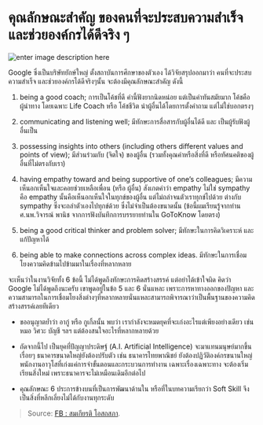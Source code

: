คุณลักษณะสำคัญ ของคนที่จะประสบความสำเร็จ และช่วยองค์กรได้ดีจริง ๆ
===

![enter image description here](https://betanews.com/wp-content/uploads/2017/08/google-mountain-view.jpg)

Google ซึ่งเป็นบริษัทยักษ์ใหญ่ ตั้งสถาบันการศึกษาของตัวเอง ได้วิจัยสรุปออกมาว่า คนที่จะประสบความสำเร็จ และช่วยองค์กรได้ดีจริงๆนั้น จะต้องมีคุณลักษณะสำคัญ ดังนี้

1. being a good coach; การเป็นโค้ชที่ดี คำนี้ฟังยากนิดหน่อย แต่เป็นคำทันสมัยมาก โค้ชคือผู้นำทาง โดยเฉพาะ Life Coach หรือ โค้ชชีวิต นำผู้อื่นได้โดยการตั้งคำถาม แต่ไม่ใช่บอกตรงๆ

2. communicating and listening well; มีทักษะการสื่อสารกับผู้อื่นได้ดี และ เป็นผู้รับฟังผู้อื่นเป็น

3. possessing insights into others (including others different values and points of view); มีส่วนร่วมกับ (จิตใจ) ของผู้อื่น (รวมทั้งคุณค่าหรือสิ่งที่ดี หรือทัศนคติของผู้อื่นที่ไม่ตรงกับเรา)

4. having empathy toward and being supportive of one’s colleagues; มีความเห็นอกเห็นใจและคอยช่วยเหลือเพื่อน (หรือ ผู้อื่น) สังเกตคำว่า empathy ไม่ใช่ sympathy คือ empathy นั้นคือเห็นอกเห็นใจในทุกข์ของผู้อื่น แต่ไม่ถลำจนตัวเราทุกข์ไปด้วย ต่างกับ sympathy ซึ่งจะถลำตัวเองไปทุกข์ด้วย ซึ่งไม่จำเป็นต้องขนาดนั้น (ข้อนี้ผมเรียนรู้จากท่าน ศ.นพ.วิจารณ์ พานิช จากการฟังบันทึกการบรรยายท่านใน GoToKnow โดยตรง)

5. being a good critical thinker and problem solver; มีทักษะในการคิดวิเคราะห์ และแก้ปัญหาได้

6. being able to make connections across complex ideas. มีทักษะในการเชื่อมโยงความคิดข้ามไปข้ามมาในเรื่องที่หลากหลาย

จะเห็นว่าในงานวิจัยทั้ง 6 ข้อนี้ ไม่ได้พูดถึงทักษะการคิดสร้างสรรค์ แต่อย่าได้เข้าใจผิด คิดว่า Google ไม่ได้พูดถึงนะครับ เขาพูดอยู่ในข้อ 5 และ 6 นั่นแหละ เพราะการหาทางออกของปัญหา และความสามารถในการเชื่อมโยงสิ่งต่างๆที่หลากหลายนั่นแหละสามารถพิจารณาว่าเป็นพื้นฐานของความคิดสร้างสรรค์เลยทีเดียว

- ขออนุญาตย้ำว่า อากู๋ หรือ กูเกิ้ลนั้น พบว่า เรากำลังจะหมดยุคที่จะเก่งอะไรแต่เพียงอย่างเดียว เช่น หมอ วิศวะ บัญชี ฯลฯ แต่ต้องสนใจอะไรที่หลากหลายด้วย

- ถัดจากนี้ไป เป็นยุคที่ปัญญาประดิษฐ์ (A.I. Artificial Intelligence) จะมาแทนมนุษย์มากขึ้นเรื่อยๆ ธนาคารขนาดใหญ่ยังต้องปรับตัว เช่น ธนาคารไทยพาณิชย์ ยังต้องปฏิวัติองค์กรขนานใหญ่ พนักงานอาวุโสที่เก่งแค่การจำขั้นตอนและกระบวนการทำงาน เฉพาะเรื่องเฉพาะทาง จะต้องเริ่มเรียนสิ่งใหม่ เพราะธนาคารจะไม่เหมือนเดิมอีกต่อไป

- คุณลักษณะ 6 ประการข้างบนที่เป็นการพัฒนาด้านใน หรือที่ในบทความเรียกว่า Soft Skill จึงเป็นสิ่งที่หลีกเลี่ยงไม่ได้กับงานทุกระดับ

> Source: [FB : สมเกียรติ โอสถสภา](https://www.facebook.com/somkiat.osotsapa?__tn__=%2CdCH-R-R&eid=ARBwAH3V55lA_yrBmQZWeBDxdi3JrkrQoMeNkMGNAHjzBcIT2-WCzaeq4NvA6xHESCsJSCndfc_CUOaS&hc_ref=ARRlXdl5V0Hn540zHDJMSQoyP5uRKWdJaRoWHSR4qdJOogPmkhXg0uI9E7dH2Z4CDeY&fref=nf&hc_location=group).
<!--stackedit_data:
eyJoaXN0b3J5IjpbMTA2MzMzMzIxN119
-->